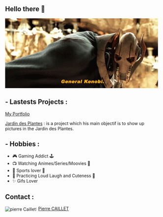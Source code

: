 
## Hello there 👋

![](star-wars-general-grievous.gif)


## - Lastests Projects : 

 [My Portfolio](https://www.8pier.re/)

 [Jardin des Plantes](https://www.8pier.re/) : is a project which his main objectif is to show up pictures in the Jardin des Plantes.


## - Hobbies : 
- :video_game: Gaming Addict   :joystick:
- :tv:  Watching Animes/Series/Moovies  :popcorn:
- :badminton:  Sports lover  :bowling: 
- :zany_face:  Practicing Loud Laugh and Cuteness  :hugs:
- ✨ Gifs Lover



## Contact : 
<img align="center" src="https://raw.githubusercontent.com/rahuldkjain/github-profile-readme-generator/master/src/images/icons/Social/linked-in-alt.svg" alt="pierre Caillet" height="30" width="40" style="max-width: 100%;">: <a href="https://www.linkedin.com/in/pierre-caillet-447b8a203" rel="nofollow">Pierre CAILLET</a>



